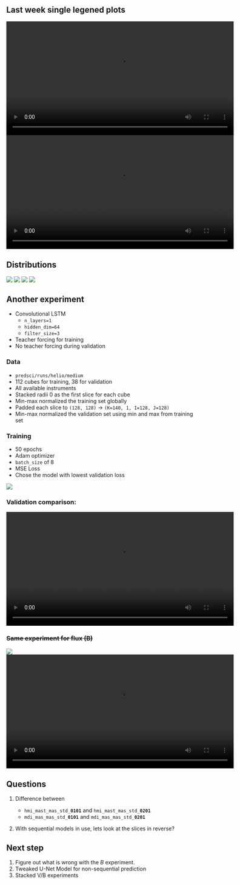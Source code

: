 ## Last week single legened plots

<video controls width="600">
  <source src="resources/week_6/last_week_pete_sample_1_layer_64_hidden_slice_0.mp4" type="video/mp4">
  Your browser does not support the video tag.
</video>


<video controls width="600">
  <source src="resources/week_6/last_week_pete_sample_1_layer_64_hidden_slice_101.mp4" type="video/mp4">
  Your browser does not support the video tag.
</video>


## Distributions

<img src="resources/week_6/v0.png"/>
<img src="resources/week_6/v.png"/>

<img src="resources/week_6/b0.png"/>
<img src="resources/week_6/b.png"/>


## Another experiment

- Convolutional LSTM
    - `n_layers=1`
    - `hidden_dim=64`
    - `filter_size=3`
- Teacher forcing for training
- No teacher forcing during validation

### Data

- `predsci/runs/helio/medium`
- 112 cubes for training, 38 for validation
- All available instruments
- Stacked radii 0 as the first slice for each cube
- Min-max normalized the training set globally
- Padded each slice to `(128, 128)` -> `(K=140, 1, I=128, J=128)`
- Min-max normalized the validation set using min and max from training set


### Training

- 50 epochs
- Adam optimizer
- `batch_size` of 8
- MSE Loss
- Chose the model with lowest validation loss

<img src="resources/week_6/v_loss.png"/>

### Validation comparison:

<video controls width="600">
  <source src="resources/week_6/v_psi_web_first_150_cr_1_layer_64_hidden.mp4" type="video/mp4">
  Your browser does not support the video tag.
</video>


### ~~Same experiment for flux (B)~~

<img src="resources/week_6/b_loss.png"/>

<video controls width="600">
  <source src="resources/week_6/b_psi_web_first_150_cr_1_layer_64_hidden.mp4" type="video/mp4">
  Your browser does not support the video tag.
</video>



## Questions

1. Difference between 
    - `hmi_mast_mas_std_`**`0101`** and `hmi_mast_mas_std_`**`0201`**
    - `mdi_mas_mas_std_`**`0101`** and `mdi_mas_mas_std_`**`0201`**

2. With sequential models in use, lets look at the slices in reverse?


## Next step

1. Figure out what is wrong with the *B* experiment.
2. Tweaked U-Net Model for non-sequential prediction
3. Stacked V/B experiments
